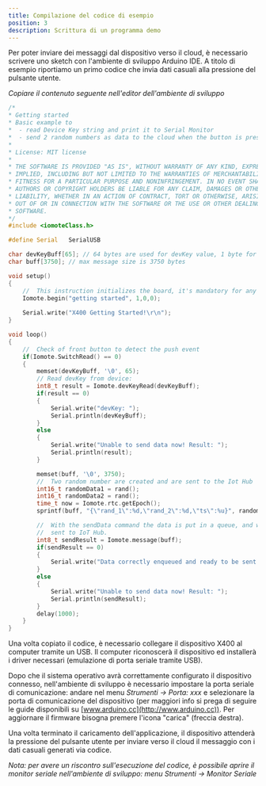 ```yaml
---
title: Compilazione del codice di esempio
position: 3
description: Scrittura di un programma demo
---
```


Per poter inviare dei messaggi dal dispositivo verso il cloud, è necessario scrivere uno sketch con l'ambiente di sviluppo Arduino IDE. A titolo di esempio riportiamo un primo codice che invia dati casuali alla pressione del pulsante utente.

*Copiare il contenuto seguente nell'editor dell'ambiente di sviluppo*
~~~ cpp
/*
* Getting started
* Basic example to 
*  - read Device Key string and print it to Serial Monitor 
*  - send 2 random numbers as data to the cloud when the button is pressed.
*
* License: MIT license
*
* THE SOFTWARE IS PROVIDED "AS IS", WITHOUT WARRANTY OF ANY KIND, EXPRESS OR
* IMPLIED, INCLUDING BUT NOT LIMITED TO THE WARRANTIES OF MERCHANTABILITY,
* FITNESS FOR A PARTICULAR PURPOSE AND NONINFRINGEMENT. IN NO EVENT SHALL THE
* AUTHORS OR COPYRIGHT HOLDERS BE LIABLE FOR ANY CLAIM, DAMAGES OR OTHER
* LIABILITY, WHETHER IN AN ACTION OF CONTRACT, TORT OR OTHERWISE, ARISING FROM,
* OUT OF OR IN CONNECTION WITH THE SOFTWARE OR THE USE OR OTHER DEALINGS IN THE
* SOFTWARE.
*/
#include <iomoteClass.h>

#define Serial   SerialUSB 

char devKeyBuff[65]; // 64 bytes are used for devKey value, 1 byte for terminator char
char buff[3750]; // max message size is 3750 bytes

void setup() 
{
	//	This instruction initializes the board, it's mandatory for any sketch to correctly work with the X400 Cloud Operations!
	Iomote.begin("getting started", 1,0,0);	
	
	Serial.write("X400 Getting Started!\r\n");
}

void loop() 
{
	//	Check of front button to detect the push event
	if(Iomote.SwitchRead() == 0)
	{
		memset(devKeyBuff, '\0', 65);
		// Read devKey from device:
		int8_t result = Iomote.devKeyRead(devKeyBuff);
		if(result == 0)
		{
			Serial.write("devKey: ");
			Serial.println(devKeyBuff);
		}
		else
		{
			Serial.write("Unable to send data now! Result: ");
			Serial.println(result);
		}

		memset(buff, '\0', 3750);
		//	Two random number are created and are sent to the Iot Hub
		int16_t randomData1 = rand();
		int16_t randomData2 = rand();
		time_t now = Iomote.rtc.getEpoch();
		sprintf(buff, "{\"rand_1\":%d,\"rand_2\":%d,\"ts\":%u}", randomData1, randomData2, now);

		//	With the sendData command the data is put in a queue, and wil be 
		//	sent to IoT Hub. 
		int8_t sendResult = Iomote.message(buff);
		if(sendResult == 0)
		{
			Serial.write("Data correctly enqueued and ready to be sent!\r\n");
		}
		else
		{
			Serial.write("Unable to send data now! Result: ");
			Serial.println(sendResult);
		}
		delay(1000);
	}
}
~~~

Una volta copiato il codice, è necessario collegare il dispositivo X400 al computer tramite un USB. Il computer riconoscerà il dispositivo ed installerà i driver necessari (emulazione di porta seriale tramite USB).

Dopo che il sistema operativo avrà correttamente configurato il dispositivo connesso, nell'ambiente di sviluppo è necessario impostare la porta seriale di comunicazione: andare nel menu *Strumenti -> Porta: xxx* e selezionare la porta di comunicazione del dispositivo (per maggiori info si prega di seguire le guide disponibili su [www.arduino.cc](http://www.arduino.cc)).
Per aggiornare il firmware bisogna premere l'icona "carica" (freccia destra).

Una volta terminato il caricamento dell'applicazione, il dispositivo attenderà la pressione del pulsante utente per inviare verso il cloud il messaggio con i dati casuali generati via codice.

*Nota: per avere un riscontro sull'esecuzione del codice, è possibile aprire il monitor seriale nell'ambiente di sviluppo: menu Strumenti -> Monitor Seriale*
